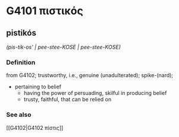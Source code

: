 # G4101 πιστικός

## pistikós

_(pis-tik-os' | pee-stee-KOSE | pee-stee-KOSE)_

### Definition

from G4102; trustworthy, i.e., genuine (unadulterated); spike-(nard); 

- pertaining to belief
  - having the power of persuading, skilful in producing belief
  - trusty, faithful, that can be relied on

### See also

[[G4102|G4102 πίστις]]
